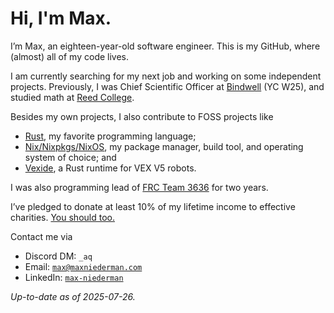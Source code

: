 # Hi, I'm Max.

I’m Max, an eighteen-year-old software engineer. This is my GitHub, where (almost) all of my code lives.

I am currently searching for my next job and working on some independent projects. Previously, I was Chief Scientific Officer at [Bindwell](https://bindwell.com) (YC W25), and studied math at [Reed College](https://reed.edu).

Besides my own projects, I also contribute to FOSS projects like

- [Rust](https://rust-lang.org), my favorite programming language;
- [Nix/Nixpkgs/NixOS](https://nixos.org), my package manager, build tool, and operating system of choice; and
- [Vexide](https://github.com/vexide/vexide), a Rust runtime for VEX V5 robots.

I was also programming lead of [FRC Team 3636](https://frcteam3636.com) for two years.

I’ve pledged to donate at least 10% of my lifetime income to effective charities. [You should too.](https://givingwhatwecan.org/pledge)

Contact me via
- Discord DM: `_aq`
- Email: [`max@maxniederman.com`](mailto://max@maxniederman.com)
- LinkedIn: [`max-niederman`](https://linkedin.com/in/max-niederman)

_Up-to-date as of 2025-07-26._

